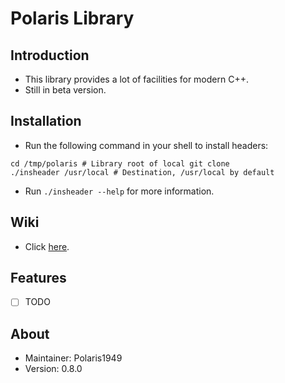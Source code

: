 # Polaris Library

## Introduction
- This library provides a lot of facilities for modern C++.
- Still in beta version.

## Installation
- Run the following command in your shell to install headers:
```shell
cd /tmp/polaris # Library root of local git clone
./insheader /usr/local # Destination, /usr/local by default
```
- Run `./insheader --help` for more information.

## Wiki
- Click [here](https://github.com/Polaris1949/Polaris/wiki).

## Features
- [ ] TODO

## About
- Maintainer: Polaris1949
- Version: 0.8.0
